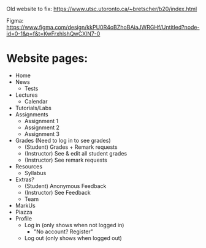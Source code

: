 Old website to fix: https://www.utsc.utoronto.ca/~bretscher/b20/index.html

Figma: https://www.figma.com/design/kkPU0R4oBZhoBAiaJWRGHf/Untitled?node-id=0-1&p=f&t=KwFrxhlshQwCXlN7-0

# Website pages:
- Home
- News
    - Tests
- Lectures
    - Calendar
- Tutorials/Labs
- Assignments
    - Assignment 1
    - Assignment 2
    - Assignment 3
- Grades (Need to log in to see grades)
    - (Student) Grades + Remark requests
    - (Instructor) See & edit all student grades
    - (Instructor) See remark requests
- Resources
    - Syllabus
- Extras?
    - (Student) Anonymous Feedback
    - (Instructor) See Feedback
    - Team
- MarkUs
- Piazza
- Profile
    - Log in (only shows when not logged in)
        - "No account? Register"
    - Log out (only shows when logged out)